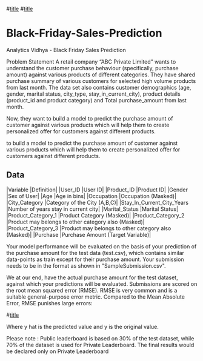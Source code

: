 #[title](BlackFriday.png)
#[title](BlackFriday.png)

# Black-Friday-Sales-Prediction
Analytics Vidhya - Black Friday Sales Prediction

Problem Statement
A retail company “ABC Private Limited” wants to understand the customer purchase behaviour (specifically, purchase amount) against various products of different categories. They have shared purchase summary of various customers for selected high volume products from last month.
The data set also contains customer demographics (age, gender, marital status, city_type, stay_in_current_city), product details (product_id and product category) and Total purchase_amount from last month.

Now, they want to build a model to predict the purchase amount of customer against various products which will help them to create personalized offer for customers against different products.


to build a model to predict the purchase amount of customer against various products which will help them to create personalized offer for customers against different products.

## Data
|Variable	|Definition|
|User_ID	|User ID|
|Product_ID	|Product ID|
|Gender	|Sex of User|
|Age |Age in bins|
|Occupation	|Occupation (Masked)|
|City_Category	|Category of the City (A,B,C)|
|Stay_In_Current_City_Years	|Number of years stay in current city|
|Marital_Status	|Marital Status|
|Product_Category_1	|Product Category (Masked)|
|Product_Category_2	|Product may belongs to other category also (Masked)|
|Product_Category_3	|Product may belongs to other category also (Masked)|
|Purchase	|Purchase Amount (Target Variable)|

Your model performance will be evaluated on the basis of your prediction of the purchase amount for the test data (test.csv), which contains similar data-points as train except for their purchase amount. Your submission needs to be in the format as shown in "SampleSubmission.csv".

We at our end, have the actual purchase amount for the test dataset, against which your predictions will be evaluated. Submissions are scored on the root mean squared error (RMSE). RMSE is very common and is a suitable general-purpose error metric. Compared to the Mean Absolute Error, RMSE punishes large errors:

#[title](rmse.png)

Where y hat is the predicted value and y is the original value.

Please note :
Public leaderboard is based on 30% of the test dataset, while 70% of the dataset is used for Private Leaderboard.
The final results would be declared only on Private Leaderboard
